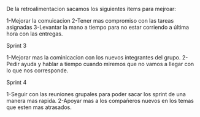 

De la retroalimentacion sacamos los siguientes items para mejroar:

1-Mejorar la comuicacion
2-Tener mas compromiso con las tareas asignadas
3-Levantar la mano a tiempo para no estar corriendo a última hora con las entregas.

Sprint 3

1-Mejorar mas la cominicacion con los nuevos integrantes del grupo.
2-Pedir ayuda y hablar a tiempo cuando miremos que no vamos a llegar con lo que nos corresponde. 

Sprint 4

1-Seguir con las reuniones grupales para poder sacar los sprint de una manera mas rapida.
2-Apoyar mas a los compañeros nuevos en los temas que esten mas atrasados.

